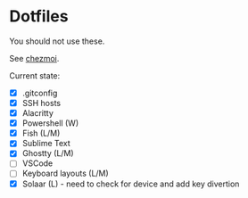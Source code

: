 # Dotfiles

You should not use these.

See [chezmoi](https://www.chezmoi.io).

Current state:

- [x] .gitconfig
- [x] SSH hosts
- [x] Alacritty
- [x] Powershell (W)
- [x] Fish (L/M)
- [x] Sublime Text
- [x] Ghostty (L/M)
- [ ] VSCode
- [ ] Keyboard layouts (L/M)
- [x] Solaar (L) - need to check for device and add key divertion
